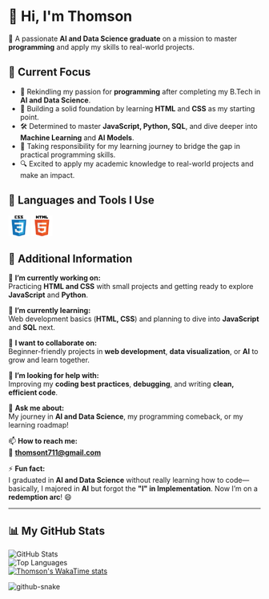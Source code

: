 # 👋 Hi, I'm Thomson 

🌟 A passionate **AI and Data Science graduate** on a mission to master **programming** and apply my skills to real-world projects.



## 🚀 Current Focus

- 📘 Rekindling my passion for **programming** after completing my B.Tech in **AI and Data Science**.
- 🌱 Building a solid foundation by learning **HTML** and **CSS** as my starting point.
- 🛠 Determined to master **JavaScript, Python, SQL**, and dive deeper into **Machine Learning** and **AI Models**.
- 🤖 Taking responsibility for my learning journey to bridge the gap in practical programming skills.
- 🔍 Excited to apply my academic knowledge to real-world projects and make an impact.

<h2>🚀 Languages and Tools I Use</h2>
<p><a target="_blank" href="https://raw.githubusercontent.com/devicons/devicon/master/icons/css3/css3-original-wordmark.svg" style="display: inline-block;"><img src="https://raw.githubusercontent.com/devicons/devicon/master/icons/css3/css3-original-wordmark.svg" alt="css3" width="42" height="42" /></a>
<a target="_blank" href="https://raw.githubusercontent.com/devicons/devicon/master/icons/html5/html5-original-wordmark.svg" style="display: inline-block;"><img src="https://raw.githubusercontent.com/devicons/devicon/master/icons/html5/html5-original-wordmark.svg" alt="html5" width="42" height="42" /></a></p>

## 🔖 Additional Information

🔭 **I’m currently working on:**  
Practicing **HTML and CSS** with small projects and getting ready to explore **JavaScript** and **Python**.  

🌱 **I’m currently learning:**  
Web development basics (**HTML, CSS**) and planning to dive into **JavaScript** and **SQL** next.  

👯 **I want to collaborate on:**  
Beginner-friendly projects in **web development**, **data visualization**, or **AI** to grow and learn together.  

🤔 **I’m looking for help with:**  
Improving my **coding best practices**, **debugging**, and writing **clean, efficient code**.  

💬 **Ask me about:**  
My journey in **AI and Data Science**, my programming comeback, or my learning roadmap!  

📫 **How to reach me:**  
📧 **thomsont711@gmail.com**  

⚡ **Fun fact:**  
I graduated in **AI and Data Science** without really learning how to code—basically, I majored in **AI** but forgot the **"I" in Implementation**. Now I’m on a **redemption arc**! 😄  

---

## 📊 My GitHub Stats

![GitHub Stats](https://github-readme-stats.vercel.app/api?username=thomsont711&show_icons=true&theme=midnight-purple&card_width=500)  
![Top Languages](https://github-readme-stats.vercel.app/api/top-langs/?username=thomsont711&layout=compact&theme=midnight-purple&card_width=500)  
[![Thomson's WakaTime stats](https://github-readme-stats.vercel.app/api/wakatime?username=ThomsonThomas&theme=midnight-purple&card_width=500)](https://github.com/anuraghazra/github-readme-stats)
  
<picture>
  <source media="(prefers-color-scheme: dark)" srcset="https://raw.githubusercontent.com/tobiasmeyhoefer/tobiasmeyhoefer/output/github-snake-dark.svg" />
  <source media="(prefers-color-scheme: light)" srcset="https://raw.githubusercontent.com/tobiasmeyhoefer/tobiasmeyhoefer/output/github-snake.svg" />
  <img alt="github-snake" src="https://raw.githubusercontent.com/tobiasmeyhoefer/tobiasmeyhoefer/output/github-snake.svg" />
</picture>



